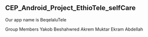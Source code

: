## CEP_Android_Project_EthioTele_selfCare
Our app name is BeqelaluTele

Group Members
Yakob Beshahwred
Akrem Muktar
Ekram Abdellah
